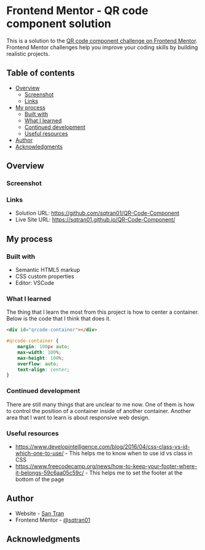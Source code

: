 # Frontend Mentor - QR code component solution

This is a solution to the [QR code component challenge on Frontend Mentor](https://www.frontendmentor.io/challenges/qr-code-component-iux_sIO_H). Frontend Mentor challenges help you improve your coding skills by building realistic projects. 

## Table of contents

- [Overview](#overview)
  - [Screenshot](#screenshot)
  - [Links](#links)
- [My process](#my-process)
  - [Built with](#built-with)
  - [What I learned](#what-i-learned)
  - [Continued development](#continued-development)
  - [Useful resources](#useful-resources)
- [Author](#author)
- [Acknowledgments](#acknowledgments)

## Overview

### Screenshot

### Links

- Solution URL: https://github.com/sqtran01/QR-Code-Component
- Live Site URL: https://sqtran01.github.io/QR-Code-Component/

## My process

### Built with

- Semantic HTML5 markup
- CSS custom properties
- Editor: VSCode

### What I learned
The thing that I learn the most from this project is how to center a container. Below is the code that I think that does it.

```html
<div id="qrcode-container"></div>
```
```css
#qrcode-container {
    margin: 100px auto;
    max-width: 100%;
    max-height: 100%;
    overflow: auto;
    text-align: center;
}
```

### Continued development

There are still many things that are unclear to me now. One of them is how to control the position of a container inside of another container. Another area that I want to learn is about responsive web design.

### Useful resources

- https://www.developintelligence.com/blog/2016/04/css-class-vs-id-which-one-to-use/ - This helps me to know when to use id vs class in CSS
- https://www.freecodecamp.org/news/how-to-keep-your-footer-where-it-belongs-59c6aa05c59c/ - This helps me to set the footer at the bottom of the page

## Author

- Website - [San Tran](https:/www.santran.net)
- Frontend Mentor - [@sqtran01](https://www.frontendmentor.io/profile/sqtran01)

## Acknowledgments

